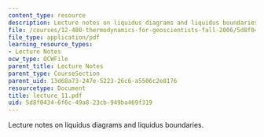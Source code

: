 ```yaml
---
content_type: resource
description: Lecture notes on liquidus diagrams and liquidus boundaries.
file: /courses/12-480-thermodynamics-for-geoscientists-fall-2006/5d8f04346f6c49a823cb949ba469f319_lecture_11.pdf
file_type: application/pdf
learning_resource_types:
- Lecture Notes
ocw_type: OCWFile
parent_title: Lecture Notes
parent_type: CourseSection
parent_uid: 13d68a73-247e-5223-26c6-a5506c2e8176
resourcetype: Document
title: lecture_11.pdf
uid: 5d8f0434-6f6c-49a8-23cb-949ba469f319
---
```

Lecture notes on liquidus diagrams and liquidus boundaries.

